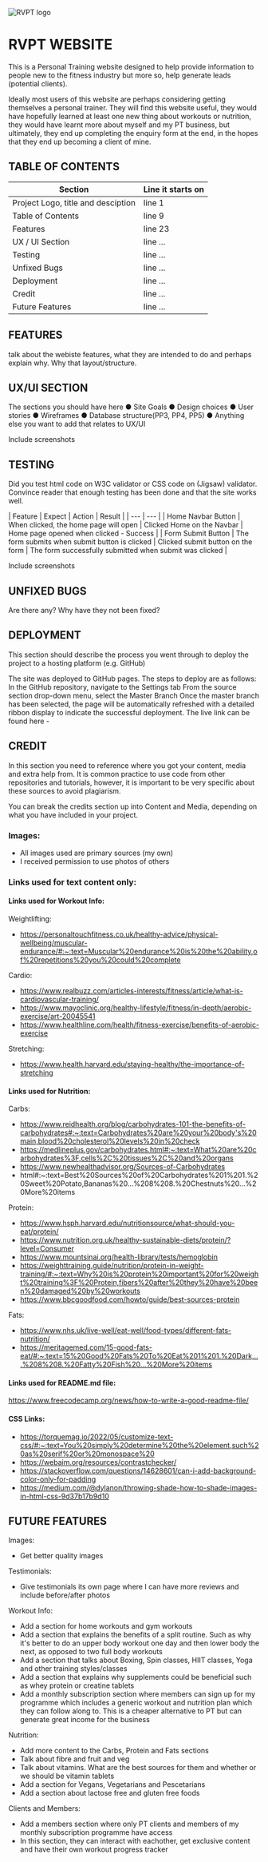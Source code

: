 ![RVPT logo](css/images/other-images/pt-logo-black-font.jpg)

# RVPT WEBSITE

This is a Personal Training website designed to help provide information to people new to the fitness industry but more so, help generate leads (potential clients). 

Ideally most users of this website are perhaps considering getting themselves a personal trainer. They will find this website useful, they would have hopefully learned at least one new thing about workouts or nutrition, they would have learnt more about myself and my PT business, but ultimately, they end up completing the enquiry form at the end, in the hopes that they end up becoming a client of mine.
 
## TABLE OF CONTENTS

| Section | Line it starts on | 
| --- | --- |
| Project Logo, title and desciption | line 1 |
| Table of Contents | line 9 |
| Features | line 23 |
| UX / UI Section | line ... |
| Testing | line ... |
| Unfixed Bugs | line ... |
| Deployment | line ... |
| Credit | line ... |
| Future Features | line ... |

## FEATURES
talk about the webiste features, what they are intended to do and perhaps explain why. Why that layout/structure.

## UX/UI SECTION
The sections you should have here 
● Site Goals
● Design choices
● User stories
● Wireframes
● Database structure(PP3, PP4, PP5)
● Anything else you want to add that relates to UX/UI

Include screenshots

## TESTING
Did you test html code on W3C validator or CSS code on (Jigsaw) validator. Convince reader that enough testing has been done and that the site works well.

| Feature | Expect | Action | Result |
| --- | --- |
| Home Navbar Button | When clicked, the home page will open | Clicked Home on the Navbar | Home page opened when clicked - Success |
| Form Submit Button | The form submits when submit button is clicked | Clicked submit button on the form | The form successfully submitted when submit was clicked |

Include screenshots

## UNFIXED BUGS
Are there any? Why have they not been fixed?

## DEPLOYMENT
This section should describe the process you went through to deploy the project to a hosting platform (e.g. GitHub)

The site was deployed to GitHub pages. The steps to deploy are as follows:
In the GitHub repository, navigate to the Settings tab
From the source section drop-down menu, select the Master Branch
Once the master branch has been selected, the page will be automatically refreshed with a detailed ribbon display to indicate the successful deployment.
The live link can be found here -

## CREDIT
In this section you need to reference where you got your content, media and extra help from. It is common practice to use code from other repositories and tutorials, however, it is important to be very specific about these sources to avoid plagiarism.

You can break the credits section up into Content and Media, depending on what you have included in your project.

### Images:  
- All images used are primary sources (my own)  
- I received permission to use photos of others   

### Links used for text content only:  

#### Links used for Workout Info:  

Weightlifting:  
- https://personaltouchfitness.co.uk/healthy-advice/physical-wellbeing/muscular-endurance/#:~:text=Muscular%20endurance%20is%20the%20ability,of%20repetitions%20you%20could%20complete  

Cardio:  
- https://www.realbuzz.com/articles-interests/fitness/article/what-is-cardiovascular-training/  
- https://www.mayoclinic.org/healthy-lifestyle/fitness/in-depth/aerobic-exercise/art-20045541  
- https://www.healthline.com/health/fitness-exercise/benefits-of-aerobic-exercise  

Stretching:  
- https://www.health.harvard.edu/staying-healthy/the-importance-of-stretching  
 
#### Links used for Nutrition:

Carbs:  
- https://www.reidhealth.org/blog/carbohydrates-101-the-benefits-of-carbohydrates#:~:text=Carbohydrates%20are%20your%20body's%20main,blood%20cholesterol%20levels%20in%20check  
- https://medlineplus.gov/carbohydrates.html#:~:text=What%20are%20carbohydrates%3F,cells%2C%20tissues%2C%20and%20organs  
- https://www.newhealthadvisor.org/Sources-of-Carbohydrates  
- html#:~:text=Best%20Sources%20of%20Carbohydrates%201%201.%20Sweet%20Potato,Bananas%20...%208%208.%20Chestnuts%20...%20More%20items  


Protein:  
- https://www.hsph.harvard.edu/nutritionsource/what-should-you-eat/protein/  
- https://www.nutrition.org.uk/healthy-sustainable-diets/protein/?level=Consumer  
- https://www.mountsinai.org/health-library/tests/hemoglobin  
- https://weighttraining.guide/nutrition/protein-in-weight-training/#:~:text=Why%20is%20protein%20important%20for%20weight%20training%3F%20Protein,fibers%20after%20they%20have%20been%20damaged%20by%20workouts  
- https://www.bbcgoodfood.com/howto/guide/best-sources-protein  

 
Fats:  
- https://www.nhs.uk/live-well/eat-well/food-types/different-fats-nutrition/  
- https://meritagemed.com/15-good-fats-eat/#:~:text=15%20Good%20Fats%20To%20Eat%201%201.%20Dark,...%208%208.%20Fatty%20Fish%20...%20More%20items  


#### Links used for README.md file:  
https://www.freecodecamp.org/news/how-to-write-a-good-readme-file/  

#### CSS Links:
- https://torquemag.io/2022/05/customize-text-css/#:~:text=You%20simply%20determine%20the%20element,such%20as%20serif%20or%20monospace%20  
- https://webaim.org/resources/contrastchecker/  
- https://stackoverflow.com/questions/14628601/can-i-add-background-color-only-for-padding  
- https://medium.com/@dylanon/throwing-shade-how-to-shade-images-in-html-css-9d37b17b9d10  


 


## FUTURE FEATURES  
Images:  
- Get better quality images  

Testimonials:
- Give testimonials its own page where I can have more reviews and include before/after photos  

Workout Info:  
- Add a section for home workouts and gym workouts  
- Add a section that explains the benefits of a split routine. Such as why it's better to do an upper body workout one day and then lower body the next, as opposed to two full body workouts  
- Add a section that talks about Boxing, Spin classes, HIIT classes, Yoga and other training styles/classes  
- Add a section that explains why supplements could be beneficial such as whey protein or creatine tablets  
- Add a monthly subscription section where members can sign up for my programme which includes a generic workout and nutrition plan which they can follow along to. This is a cheaper alternative to PT but can generate great income for the business  

Nutrition:  
- Add more content to the Carbs, Protein and Fats sections  
- Talk about fibre and fruit and veg  
- Talk about vitamins. What are the best sources for them and whether or we should be vitamin tablets  
- Add a section for Vegans, Vegetarians and Pescetarians  
- Add a section about lactose free and gluten free foods  

Clients and Members:  
- Add a members section where only PT clients and members of my monthly subscription programme have access  
- In this section, they can interact with eachother, get exclusive content and have their own workout progress tracker  